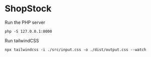 # ShopStock

Run the PHP server
```
php -S 127.0.0.1:8000
```

Run tailwindCSS
```
npx tailwindcss -i ./src/input.css -o ./dist/output.css --watch
```